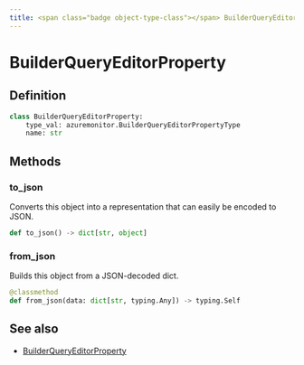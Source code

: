 ```yaml
---
title: <span class="badge object-type-class"></span> BuilderQueryEditorProperty
---
```

# <span class="badge object-type-class"></span> BuilderQueryEditorProperty

## Definition

```python
class BuilderQueryEditorProperty:
    type_val: azuremonitor.BuilderQueryEditorPropertyType
    name: str
```
## Methods

### <span class="badge object-method"></span> to_json

Converts this object into a representation that can easily be encoded to JSON.

```python
def to_json() -> dict[str, object]
```

### <span class="badge object-method"></span> from_json

Builds this object from a JSON-decoded dict.

```python
@classmethod
def from_json(data: dict[str, typing.Any]) -> typing.Self
```

## See also

 * <span class="badge builder"></span> [BuilderQueryEditorProperty](./builder-BuilderQueryEditorProperty.md)
